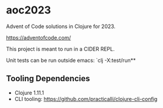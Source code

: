 # aoc2023

Advent of Code solutions in Clojure for 2023.

https://adventofcode.com/


This project is meant to run in a CIDER REPL.

Unit tests can be run outside emacs: `clj -X:test/run**

## Tooling Dependencies

* Clojure 1.11.1
* CLI tooling: https://github.com/practicalli/clojure-cli-config

